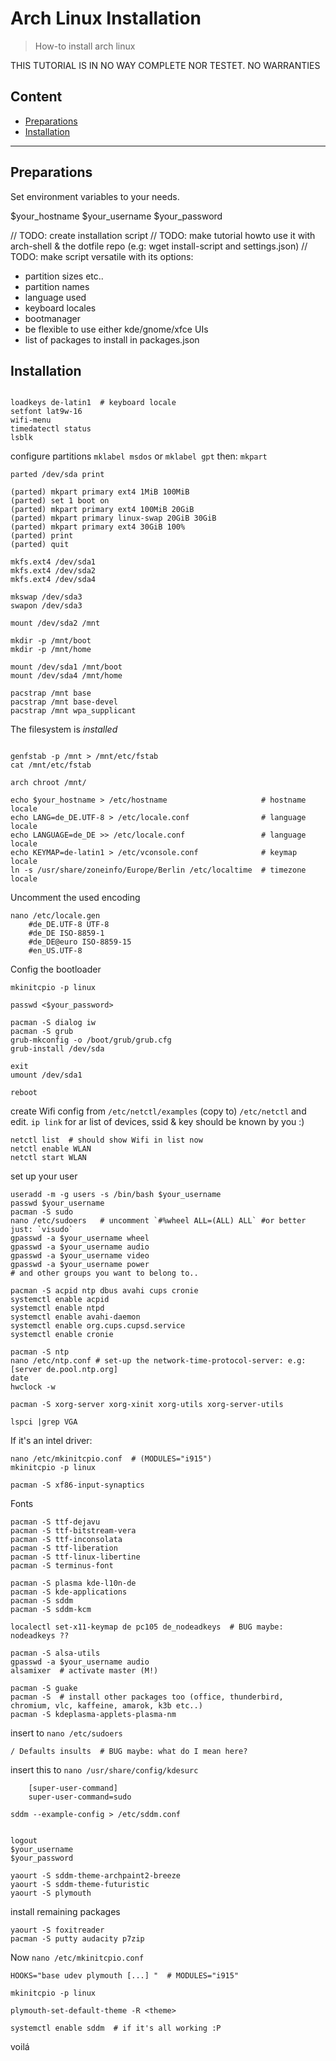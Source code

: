 # Arch Linux Installation

> How-to install arch linux

THIS TUTORIAL IS IN NO WAY COMPLETE NOR TESTET. NO WARRANTIES

## Content

- [Preparations](#preparations)
- [Installation](#installation)

---

## Preparations

Set environment variables to your needs.

$your_hostname
$your_username
$your_password

// TODO: create installation script
// TODO: make tutorial howto use it with arch-shell & the dotfile repo (e.g: wget install-script and settings.json)
// TODO: make script versatile with its options:

- partition sizes etc..
- partition names
- language used
- keyboard locales
- bootmanager
- be flexible to use either kde/gnome/xfce UIs
- list of packages to install in packages.json

## Installation

```shell

loadkeys de-latin1  # keyboard locale
setfont lat9w-16
wifi-menu
timedatectl status
lsblk
```

configure partitions `mklabel msdos` or `mklabel gpt` then: `mkpart`

```shell
parted /dev/sda print

(parted) mkpart primary ext4 1MiB 100MiB
(parted) set 1 boot on
(parted) mkpart primary ext4 100MiB 20GiB
(parted) mkpart primary linux-swap 20GiB 30GiB
(parted) mkpart primary ext4 30GiB 100%
(parted) print
(parted) quit

mkfs.ext4 /dev/sda1
mkfs.ext4 /dev/sda2
mkfs.ext4 /dev/sda4

mkswap /dev/sda3
swapon /dev/sda3

mount /dev/sda2 /mnt

mkdir -p /mnt/boot
mkdir -p /mnt/home

mount /dev/sda1 /mnt/boot
mount /dev/sda4 /mnt/home

pacstrap /mnt base
pacstrap /mnt base-devel
pacstrap /mnt wpa_supplicant

```

The filesystem is *installed*

```shell

genfstab -p /mnt > /mnt/etc/fstab
cat /mnt/etc/fstab

arch chroot /mnt/

echo $your_hostname > /etc/hostname                     # hostname locale
echo LANG=de_DE.UTF-8 > /etc/locale.conf                # language locale
echo LANGUAGE=de_DE >> /etc/locale.conf                 # language locale
echo KEYMAP=de-latin1 > /etc/vconsole.conf              # keymap locale
ln -s /usr/share/zoneinfo/Europe/Berlin /etc/localtime  # timezone locale

```

Uncomment the used encoding

```shell
nano /etc/locale.gen
    #de_DE.UTF-8 UTF-8
    #de_DE ISO-8859-1
    #de_DE@euro ISO-8859-15
    #en_US.UTF-8
```

Config the bootloader

```shell
mkinitcpio -p linux

passwd <$your_password>

pacman -S dialog iw
pacman -S grub  
grub-mkconfig -o /boot/grub/grub.cfg
grub-install /dev/sda

exit
umount /dev/sda1

reboot
```

create Wifi config from `/etc/netctl/examples` (copy to) `/etc/netctl` and edit.
`ip link` for ar list of devices, ssid & key should be known by you :)

```shell
netctl list  # should show Wifi in list now
netctl enable WLAN
netctl start WLAN
```

set up your user

```shell
useradd -m -g users -s /bin/bash $your_username
passwd $your_username
pacman -S sudo
nano /etc/sudoers   # uncomment `#%wheel ALL=(ALL) ALL` #or better just: `visudo`
gpasswd -a $your_username wheel
gpasswd -a $your_username audio
gpasswd -a $your_username video
gpasswd -a $your_username power
# and other groups you want to belong to..

pacman -S acpid ntp dbus avahi cups cronie
systemctl enable acpid
systemctl enable ntpd
systemctl enable avahi-daemon
systemctl enable org.cups.cupsd.service
systemctl enable cronie

pacman -S ntp
nano /etc/ntp.conf # set-up the network-time-protocol-server: e.g: [server de.pool.ntp.org]
date
hwclock -w

pacman -S xorg-server xorg-xinit xorg-utils xorg-server-utils

lspci |grep VGA
```

If it's an intel driver:

```shell
nano /etc/mkinitcpio.conf  # (MODULES="i915")
mkinitcpio -p linux

pacman -S xf86-input-synaptics
```

Fonts

```shell
pacman -S ttf-dejavu
pacman -S ttf-bitstream-vera
pacman -S ttf-inconsolata
pacman -S ttf-liberation
pacman -S ttf-linux-libertine
pacman -S terminus-font

pacman -S plasma kde-l10n-de
pacman -S kde-applications
pacman -S sddm
pacman -S sddm-kcm

localectl set-x11-keymap de pc105 de_nodeadkeys  # BUG maybe: nodeadkeys ??

pacman -S alsa-utils
gpasswd -a $your_username audio
alsamixer  # activate master (M!)

pacman -S guake
pacman -S  # install other packages too (office, thunderbird, chromium, vlc, kaffeine, amarok, k3b etc..)
pacman -S kdeplasma-applets-plasma-nm
```

insert to `nano /etc/sudoers`

```shell
/ Defaults insults  # BUG maybe: what do I mean here?
```

insert this to `nano /usr/share/config/kdesurc`

```shell
    [super-user-command]
    super-user-command=sudo
```

```shell
sddm --example-config > /etc/sddm.conf


logout
$your_username
$your_password

yaourt -S sddm-theme-archpaint2-breeze
yaourt -S sddm-theme-futuristic
yaourt -S plymouth

```

install remaining packages

```shell
yaourt -S foxitreader
pacman -S putty audacity p7zip
```

Now `nano /etc/mkinitcpio.conf`

```shell
HOOKS="base udev plymouth [...] "  # MODULES="i915"

mkinitcpio -p linux

plymouth-set-default-theme -R <theme>

systemctl enable sddm  # if it's all working :P

```

voilá
